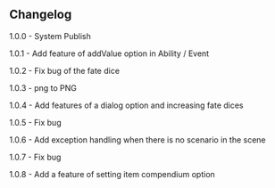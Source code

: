 Changelog
-------------
1.0.0 - System Publish

1.0.1 - Add feature of addValue option in Ability / Event

1.0.2 - Fix bug of the fate dice

1.0.3 - png to PNG

1.0.4 - Add features of a dialog option and increasing fate dices

1.0.5 - Fix bug

1.0.6 - Add exception handling when there is no scenario in the scene

1.0.7 - Fix bug

1.0.8 - Add a feature of setting item compendium option